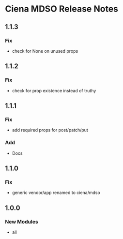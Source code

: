 # Ciena MDSO Release Notes

## 1.1.3

### Fix

- check for None on unused props

## 1.1.2

### Fix

- check for prop existence instead of truthy

## 1.1.1

### Fix

- add required props for post/patch/put

### Add

- Docs

## 1.1.0

### Fix

- generic vendor/app renamed to ciena/mdso

## 1.0.0

### New Modules

- all
